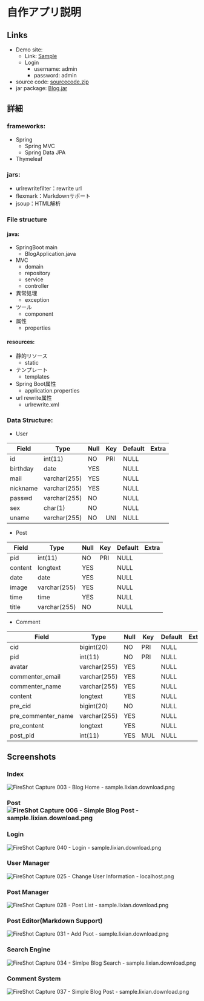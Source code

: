 # 自作アプリ説明

## Links

- Demo site: 
   - Link: [Sample](https://sample.lixian.download)
   - Login
      - username: admin
      - password: admin
- source code: [sourcecode.zip](https://share.lixian.download/file/sourcecode.zip)
- jar package: [Blog.jar](https://share.lixian.download/file/Blog.jar)

## 詳細

### frameworks:
   - Spring
      - Spring MVC
      - Spring Data JPA
   - Thymeleaf

### jars:
   - urlrewritefilter：rewrite url
   - flexmark：Markdownサポート
   - jsoup：HTML解析

### File structure

#### java:
   - SpringBoot main
      - BlogApplication.java
   - MVC
      - domain
      - repository
      - service
      - controller
   - 異常処理
      - exception
   - ツール
      - component
   - 属性
      - properties

#### resources:
   - 静的リソース
      - static
   - テンプレート
      - templates
   - Spring Boot属性
      - application.properties
   - url rewrite属性
      - urlrewrite.xml

### Data Structure:

   - User

| Field    | Type         | Null | Key | Default | Extra |
|----------|--------------|------|-----|---------|-------|
| id       | int(11)      | NO   | PRI | NULL    |       |
| birthday | date         | YES  |     | NULL    |       |
| mail     | varchar(255) | YES  |     | NULL    |       |
| nickname | varchar(255) | YES  |     | NULL    |       |
| passwd   | varchar(255) | NO   |     | NULL    |       |
| sex      | char(1)      | NO   |     | NULL    |       |
| uname    | varchar(255) | NO   | UNI | NULL    |       |

- Post

| Field   | Type         | Null | Key | Default | Extra |
|---------|--------------|------|-----|---------|-------|
| pid     | int(11)      | NO   | PRI | NULL    |       |
| content | longtext     | YES  |     | NULL    |       |
| date    | date         | YES  |     | NULL    |       |
| image   | varchar(255) | YES  |     | NULL    |       |
| time    | time         | YES  |     | NULL    |       |
| title   | varchar(255) | NO   |     | NULL    |       |

- Comment

| Field              | Type         | Null | Key | Default | Extra |
|--------------------|--------------|------|-----|---------|-------|
| cid                | bigint(20)   | NO   | PRI | NULL    |       |
| pid                | int(11)      | NO   | PRI | NULL    |       |
| avatar             | varchar(255) | YES  |     | NULL    |       |
| commenter_email    | varchar(255) | YES  |     | NULL    |       |
| commenter_name     | varchar(255) | YES  |     | NULL    |       |
| content            | longtext     | YES  |     | NULL    |       |
| pre_cid            | bigint(20)   | NO   |     | NULL    |       |
| pre_commenter_name | varchar(255) | YES  |     | NULL    |       |
| pre_content        | longtext     | YES  |     | NULL    |       |
| post_pid           | int(11)      | YES  | MUL | NULL    |       |



##  Screenshots

### Index

![FireShot Capture 003 - Blog Home - sample.lixian.download.png](https://i.loli.net/2020/12/18/oVN73wbga9cDTsL.png)

### Post![FireShot Capture 006 - Simple Blog Post - sample.lixian.download.png](https://i.loli.net/2020/12/18/uWk4mrxU9qNAoeG.png)

### Login

![FireShot Capture 040 - Login - sample.lixian.download.png](https://i.loli.net/2020/12/18/wOub6ZsrcI7L1qa.png)

### User Manager

![FireShot Capture 025 - Change User Information - localhost.png](https://i.loli.net/2020/12/18/oGNc1ru4FLQIO3e.png)

### Post Manager

![FireShot Capture 028 - Post List - sample.lixian.download.png](https://i.loli.net/2020/12/18/Yd1ykgsZGw8jnKb.png)

### Post Editor(Markdown Support)

![FireShot Capture 031 - Add Psot - sample.lixian.download.png](https://i.loli.net/2020/12/18/xSjmAhJtCqnURLN.png)

### Search Engine

![FireShot Capture 034 - Simlpe Blog Search - sample.lixian.download.png](https://i.loli.net/2020/12/18/BlZDP9it6741Hxv.png)

### Comment System

![FireShot Capture 037 - Simple Blog Post - sample.lixian.download.png](https://i.loli.net/2020/12/18/4cvNQUkuzqOSKT8.png)
